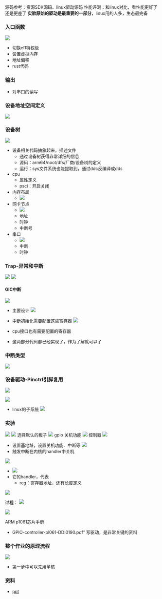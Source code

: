 源码参考：资源SDK源码、linux驱动源码
性能评测：和linux对比，看性能更好了还是更差了
**实验原始的驱动是最重要的一部分**，linux用的人多，生态最完备
### 入口函数
![](asserts/Pasted%20image%2020250704092910.png)
- 切换el1特权级
- 设置虚拟内存
- 地址偏移
- rust代码

### 输出
- 对串口的读写
### 设备地址空间定义
![](asserts/Pasted%20image%2020250704093123.png)
### 设备树

![](asserts/Pasted%20image%2020250704093139.png)
- 设备相关代码抽象起来，描述文件
	- 通过设备树获得非常详细的信息
	- 源码：arm64/noot/dfs/厂商/设备树的定义
	- 运行：sys文件系统也能提取到，通过ddc反编译成dds
- cpu
	- 属性定义
	- psci：开启关闭
- 内存布局
	- ![](asserts/Pasted%20image%2020250704093418.png)
- 网卡节点
	- ![](asserts/Pasted%20image%2020250704093433.png)
	- 地址
	- 时钟
	- 中断号
- 串口
	- ![](asserts/Pasted%20image%2020250704093457.png)
	- 中断
	- 时钟
### Trap-异常和中断
![](asserts/Pasted%20image%2020250704093630.png)
![](asserts/Pasted%20image%2020250704093753.png)
#### GIC中断
![](asserts/Pasted%20image%2020250704093810.png)
- 主要设计
![](asserts/Pasted%20image%2020250704093942.png)
- 中断初始化需要配置这些寄存器
![](asserts/Pasted%20image%2020250704094032.png)
- cpu接口也有需要配置的寄存器

- 这两部分代码都已经实现了，作为了解就可以了

### 中断类型
![](asserts/Pasted%20image%2020250704094128.png)
### 设备驱动-Pinctrl引脚复用
![](asserts/Pasted%20image%2020250704094302.png)

![](asserts/Pasted%20image%2020250704094856.png)
- linux的子系统
![](asserts/Pasted%20image%2020250704094942.png)
### 实验
![](asserts/Pasted%20image%2020250704095112.png)
![](asserts/Pasted%20image%2020250704095158.png)
选择默认的板子
![](asserts/Pasted%20image%2020250704095224.png)
gpio 关机功能
![](asserts/Pasted%20image%2020250704095257.png)
控制器
![](asserts/Pasted%20image%2020250704095314.png)
- 设置基地址，设置关机功能、中断等
![](asserts/Pasted%20image%2020250704095332.png)
- 触发中断在内核的handler中关机

![](asserts/Pasted%20image%2020250704095408.png)
- ![](asserts/Pasted%20image%2020250704095421.png)
- 它的handler，代表
	- reg：寄存器地址，还有长度定义

![](asserts/Pasted%20image%2020250704095517.png)


过程：
![](asserts/Pasted%20image%2020250704095559.png)


![](asserts/Pasted%20image%2020250704095643.png)

ARM p1061芯片手册
- GPIO-controller-pl061-DDI0190.pdf”
写驱动，是非常关键的资料
### 整个作业的原理流程
![](asserts/Pasted%20image%2020250704100024.png)
- 第一步中可以先用单核


### 
### 资料
- [ppt](https://github.com/elliott10/dev-hw-driver/blob/main/docs/%E7%A1%AC%E4%BB%B6%E9%A9%B1%E5%8A%A8%E5%BC%80%E5%8F%91%EF%BC%88%E7%AC%AC%E4%B8%80%E5%91%A8%EF%BC%89-%20%E8%90%A7%E7%BB%9C%E5%85%83.pdf)